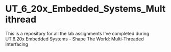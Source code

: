 # UT_6_20x_Embedded_Systems_Multithread
This is a repository for all the lab assignments I've completed during UT.6.20x Embedded Systems - Shape The World: Multi-Threaded Interfacing
